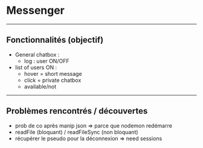 # Messenger
_____

## Fonctionnalités (objectif)

* General chatbox :
  * log : user ON/OFF  
* list of users ON :
  * hover = short message
  * click = private chatbox
  * available/not

_____
## Problèmes rencontrés / découvertes
* prob de co après manip json => parce que nodemon redémarre
* readFile (bloquant) / readFileSync (non bloquant)
* récupérer le pseudo pour la déconnexion => need sessions
